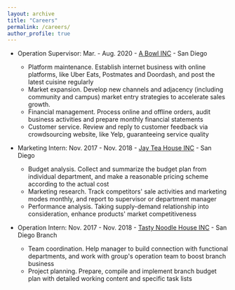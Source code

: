 ```yaml
---
layout: archive
title: "Careers"
permalink: /careers/
author_profile: true
---
```


* Operation Supervisor: Mar. - Aug. 2020 - [A Bowl INC](https://www.yelp.com/biz/a-bowl-san-diego) - San Diego
  * Platform maintenance. Establish internet business with online platforms, like Uber Eats, Postmates and Doordash, and post the latest cuisine regularly
  * Market expansion. Develop new channels and adjacency (including community and campus) market entry strategies to accelerate sales growth. 
  * Financial management. Process online and offline orders, audit business activities and prepare monthly financial statements
  * Customer service. Review and reply to customer feedback via crowdsourcing website, like Yelp, guaranteeing service quality
* Marketing Intern: Nov. 2017 - Nov. 2018  - [Jay Tea House INC](https://www.yelp.com/biz/infini-tea-san-diego-2) - San Diego
  * Budget analysis. Collect and summarize the budget plan from individual department, and make a reasonable pricing scheme according to the actual cost
  * Marketing research. Track competitors' sale activities and marketing modes monthly, and report to supervisor or department manager
  * Performance analysis. Taking supply-demand relationship into consideration, enhance products' market competitiveness
  
* Operation Intern: Nov. 2017 - Nov. 2018 - [Tasty Noodle House INC](http://www.tastynoodlehousesandiego.com/) - San Diego Branch
  * Team coordination. Help manager to build connection with functional departments, and work with group's operation team to boost branch business
  * Project planning. Prepare, compile and implement branch budget plan with detailed working content and specific task lists
